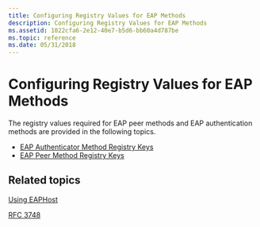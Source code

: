```yaml
---
title: Configuring Registry Values for EAP Methods
description: Configuring Registry Values for EAP Methods
ms.assetid: 1022cfa6-2e12-40e7-b5d6-bb60a4d787be
ms.topic: reference
ms.date: 05/31/2018
---
```


# Configuring Registry Values for EAP Methods

The registry values required for EAP peer methods and EAP authentication methods are provided in the following topics.

-   [EAP Authenticator Method Registry Keys](eap-authenticator-method-registry-keys.md)
-   [EAP Peer Method Registry Keys](eap-peer-method-registry-keys.md)

## Related topics

<dl> <dt>

[Using EAPHost](using-eap-host.md)
</dt> <dt>

[RFC 3748](Http://go.microsoft.com/fwlink/p/?linkid=84016)
</dt> </dl>

 

 




